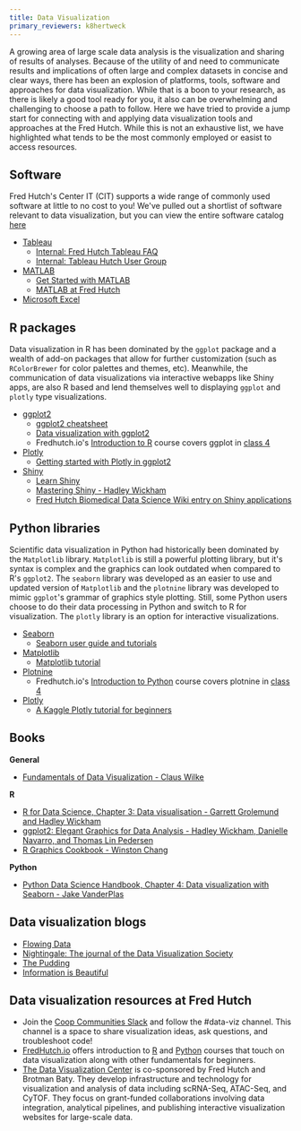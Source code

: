 ```yaml
---
title: Data Visualization
primary_reviewers: k8hertweck
---
```


A growing area of large scale data analysis is the visualization and sharing of results of analyses.  Because of the utility of and need to communicate results and implications of often large and complex datasets in concise and clear ways, there has been an explosion of platforms, tools, software and approaches for data visualization.  While that is a boon to your research, as there is likely a good tool ready for you, it also can be overwhelming and challenging to choose a path to follow.  Here we have tried to provide a jump start for connecting with and applying data visualization tools and approaches at the Fred Hutch.  While this is not an exhaustive list, we have highlighted what tends to be the most commonly employed or easist to access resources.   

## Software

Fred Hutch's Center IT (CIT) supports a wide range of commonly used software at little to no cost to you! We've pulled out a shortlist of software relevant to data visualization, but you can view the entire software catalog [here](https://centernet.fredhutch.org/cn/u/center-it/software.html)

- [Tableau](https://www.tableau.com/)
  - [Internal: Fred Hutch Tableau FAQ](https://centernet.fredhutch.org/cn/u/tableau/faq.html)
  - [Internal: Tableau Hutch User Group](https://centernet.fredhutch.org/cn/u/tableau.html)
- [MATLAB](https://www.mathworks.com/products/matlab.html)
  - [Get Started with MATLAB](https://www.mathworks.com/help/matlab/getting-started-with-matlab.html)
  - [MATLAB at Fred Hutch](https://sharedresources.fredhutch.org/libresources/matlab)
- [Microsoft Excel](https://www.microsoft.com/en-us/microsoft-365/excel)


## R packages
Data visualization in R has been dominated by the `ggplot` package and a wealth of add-on packages that allow for further customization (such as `RColorBrewer` for color palettes and themes, etc). Meanwhile, the communication of data visualizations via interactive webapps like Shiny apps, are also R based and lend themselves well to displaying `ggplot` and `plotly` type visualizations.   

- [ggplot2](https://ggplot2.tidyverse.org/)
  - [ggplot2 cheatsheet](https://rstudio.com/wp-content/uploads/2015/03/ggplot2-cheatsheet.pdf)
  - [Data visualization with ggplot2](https://datacarpentry.org/R-ecology-lesson/04-visualization-ggplot2.html)
  - Fredhutch.io's [Introduction to R](https://github.com/fredhutchio/r_intro) course covers ggplot in [class 4](https://github.com/fredhutchio/r_intro/blob/master/class4.md)
- [Plotly](https://plotly-r.com/)
  - [Getting started with Plotly in ggplot2](https://plotly.com/ggplot2/getting-started/)
- [Shiny](https://shiny.rstudio.com/)
  - [Learn Shiny](https://shiny.rstudio.com/tutorial/)
  - [Mastering Shiny - Hadley Wickham](https://mastering-shiny.org/)
  - [Fred Hutch Biomedical Data Science Wiki entry on Shiny applications](https://sciwiki.fredhutch.org/compdemos/shiny/)

## Python libraries

Scientific data visualization in Python had historically been dominated by the `Matplotlib` library. `Matplotlib` is still a powerful plotting library, but it's syntax is complex and the graphics can look outdated when compared to R's `ggplot2`. The `seaborn` library was developed as an easier to use and updated version of `Matplotlib` and the `plotnine` library was developed to mimic `ggplot`'s grammar of graphics style plotting. Still, some Python users choose to do their data processing in Python and switch to R for visualization. The `plotly` library is an option for interactive visualizations.

- [Seaborn](https://seaborn.pydata.org/index.html)
  - [Seaborn user guide and tutorials](https://seaborn.pydata.org/tutorial.html)
- [Matplotlib](https://matplotlib.org/index.html)
  - [Matplotlib tutorial](https://nbviewer.jupyter.org/github/jrjohansson/scientific-python-lectures/blob/master/Lecture-4-Matplotlib.ipynb)
- [Plotnine](https://plotnine.readthedocs.io/en/stable/)
  - Fredhutch.io's [Introduction to Python](https://github.com/fredhutchio/python_intro) course covers plotnine in [class 4](https://nbviewer.jupyter.org/github/fredhutchio/python_intro/blob/master/class4.ipynb)
- [Plotly](https://plotly.com/python/)
  - [A Kaggle Plotly tutorial for beginners](https://www.kaggle.com/kanncaa1/plotly-tutorial-for-beginners/notebook)

## Books

**General**
- [Fundamentals of Data Visualization - Claus Wilke](https://serialmentor.com/dataviz/index.html)

**R**
- [R for Data Science, Chapter 3: Data visualisation - Garrett Grolemund and Hadley Wickham](https://r4ds.had.co.nz/data-visualisation.html)
- [ggplot2: Elegant Graphics for Data Analysis - Hadley Wickham, Danielle Navarro, and Thomas Lin Pedersen](https://ggplot2-book.org/)
- [R Graphics Cookbook - Winston Chang](https://r-graphics.org/index.html)

**Python**
- [Python Data Science Handbook, Chapter 4: Data visualization with Seaborn - Jake VanderPlas](https://jakevdp.github.io/PythonDataScienceHandbook/04.14-visualization-with-seaborn.html)

## Data visualization blogs
- [Flowing Data](https://flowingdata.com/)
- [Nightingale: The journal of the Data Visualization Society](https://medium.com/nightingale)
- [The Pudding](https://pudding.cool/)
- [Information is Beautiful](https://informationisbeautiful.net/)

## Data visualization resources at Fred Hutch
- Join the [Coop Communities Slack](https://fhbig.slack.com/) and follow the #data-viz channel. This channel is a space to share visualization ideas, ask questions, and troubleshoot code!
- [FredHutch.io](http://www.fredhutch.io/) offers introduction to [R](https://www.fredhutch.io/resources/#introduction-to-r) and [Python](https://www.fredhutch.io/resources/#introduction-to-python) courses that touch on data visualization along with other fundamentals for beginners.
- [The Data Visualization Center](https://viz.fredhutch.org/) is co-sponsored by Fred Hutch and Brotman Baty. They develop infrastructure and technology for visualization and analysis of data including scRNA-Seq, ATAC-Seq, and CyTOF. They focus on grant-funded collaborations involving data integration, analytical pipelines, and publishing interactive visualization websites for large-scale data.
